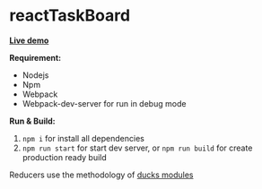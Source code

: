 # reactTaskBoard
**[Live demo](https://maxkomar.github.io/reactTaskBoard/)** 


**Requirement:**
* Nodejs 
* Npm
* Webpack
* Webpack-dev-server for run in debug mode

 **Run & Build:**
 1. `npm i` for install all dependencies 
 2. `npm run start` for start dev server, or `npm run build` for create production ready build
 
 Reducers use the methodology of [ducks modules](https://github.com/erikras/ducks-modular-redux)

